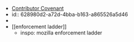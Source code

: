 - [Contributor Covenant](https://www.contributor-covenant.org/)
- id:: 628980d2-a72d-4bba-b163-a865526a5d46
-
- [[enforcement ladder]]
	- inspo: mozilla enforcement ladder